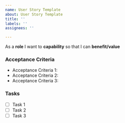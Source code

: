 ```yaml
---
name: User Story Template
about: User Story Template
title: ''
labels: ''
assignees: ''

---
```


As a **role** I want to **capability** so that I can **benefit/value**

### Acceptance Criteria

- Acceptance Criteria 1:
- Acceptance Criteria 2:
- Acceptance Criteria 3:

### Tasks

- [ ] Task 1
- [ ] Task 2
- [ ] Task 3
